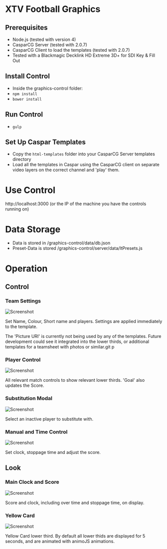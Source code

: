 # XTV Football Graphics

## Prerequisites
 - Node.js (tested with version 4)
 - CasparCG Server (tested with 2.0.7)
 - CasparCG Client to load the templates (tested with 2.0.7)
 - Tested with a Blackmagic Decklink HD Extreme 3D+  for SDI Key & Fill Out

## Install Control
- Inside the graphics-control folder:
- `npm install`
- `bower install`

## Run Control
- `gulp`

## Set Up Caspar Templates
- Copy the `html-templates` folder into your CasparCG Server templates directory
- Load all the templates in Caspar using the CasparCG client on separate video layers on the correct channel and 'play' them.

# Use Control
http://localhost:3000 (or the IP of the machine you have the controls running on)

# Data Storage
- Data is stored in /graphics-control/data/db.json
- Preset-Data is stored /graphics-control/server/data/ltPresets.js

# Operation

## Control
### Team Settings
![Screenshot](/screenshots/team_settings.png?raw=true)

Set Name, Colour, Short name and players.
Settings are applied immediately to the template.

The 'Picture URI' is currently not being used by any of the templates. Future development could see it integrated into the lower thirds, or additional templates for a teamsheet with photos or similar.git p

### Player Control
![Screenshot](/screenshots/main_control.png?raw=true)

All relevant match controls to show relevant lower thirds.
'Goal' also updates the Score.

### Substitution Modal
![Screenshot](/screenshots/substitute_modal.png?raw=true)

Select an inactive player to substitute with.

### Manual and Time Control
![Screenshot](/screenshots/manual_control.png?raw=true)

Set clock, stoppage time and adjust the score.


## Look
### Main Clock and Score
![Screenshot](/screenshots/full_clock.png?raw=true)

Score and clock, including over time and stoppage time, on display.

### Yellow Card
![Screenshot](/screenshots/yellow_card.png?raw=true)

Yellow Card lower third.
By default all lower thids are displayed for 5 seconds, and are animated with animoJS animations.
